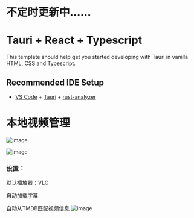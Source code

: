 # 不定时更新中......

# Tauri + React + Typescript

This template should help get you started developing with Tauri in vanilla HTML, CSS and Typescript.

## Recommended IDE Setup

- [VS Code](https://code.visualstudio.com/) + [Tauri](https://marketplace.visualstudio.com/items?itemName=tauri-apps.tauri-vscode) + [rust-analyzer](https://marketplace.visualstudio.com/items?itemName=rust-lang.rust-analyzer)

# 本地视频管理

![image](https://github.com/user-attachments/assets/3d043b74-ed7b-4045-8905-3c38bfda6c8d)

![image](https://github.com/user-attachments/assets/3923fc8e-1d5e-4517-9735-4f1ea1403258)


### 设置：
默认播放器：VLC

自动加载字幕

自动从TMDB匹配视频信息
![image](https://github.com/user-attachments/assets/f1035660-f48f-42a6-aa2c-b72ca47ec083)
